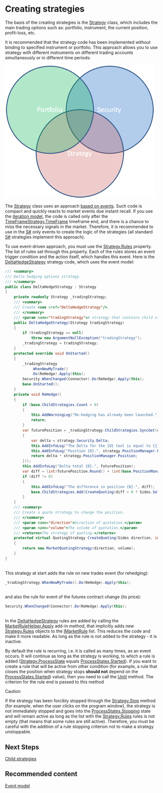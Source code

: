 # Creating strategies

The basis of the creating strategies is the [Strategy](xref:StockSharp.Algo.Strategies.Strategy) class, which includes the main trading options such as: portfolio, instrument, the current position, profit\-loss, etc. 

It is recommended that the strategy code has been implemented without binding to specified instrument or portfolio. This approach allows you to use strategy with different instruments on different trading accounts simultaneously or in different time periods: 

![strategy](../images/strategy.png)

The [Strategy](xref:StockSharp.Algo.Strategies.Strategy) class uses an approach [based on events](EventModel.md). Such code is compact and quickly reacts to market events due instant recall. If you use the [iteration model](StrategyCreate.md), the code is called only after the [TimeFrameStrategy.TimeFrame](xref:StockSharp.Algo.Strategies.TimeFrameStrategy.TimeFrame) timeframe end, and there is a chance to miss the necessary signals in the market. Therefore, it is recommended to use in the [S\#](StockSharpAbout.md) only events to create the logic of the strategies (all standard [S\#](StockSharpAbout.md) strategies implement this approach). 

To use event\-driven approach, you must use the [Strategy.Rules](xref:StockSharp.Algo.Strategies.Strategy.Rules) property. The list of rules set through this property. Each of the rules stores an event trigger condition and the action itself, which handles this event. Here is the [DeltaHedgeStrategy](xref:StockSharp.Algo.Strategies.Derivatives.DeltaHedgeStrategy) strategy code, which uses the event model: 

```cs
/// <summary>
/// Delta hedging options strategy.
/// </summary>
public class DeltaHedgeStrategy : Strategy
{
    private readonly Strategy _tradingStrategy;
    /// <summary>
    /// Create <see cref="DeltaHedgeStrategy"/>.
    /// </summary>
    /// <param name="tradingStrategy">A strategy that contains child strategies that trade on a separate strike.</param>
    public DeltaHedgeStrategy(Strategy tradingStrategy)
    {
        if (tradingStrategy == null)
            throw new ArgumentNullException("tradingStrategy");
        _tradingStrategy = tradingStrategy;
    }
    protected override void OnStarted()
    {
        _tradingStrategy
            .WhenNewMyTrade()
            .Do(ReHedge).Apply(this);
        Security.WhenChanged(Connector).Do(ReHedge).Apply(this);
        base.OnStarted();
    }
    private void ReHedge()
    {
        if (base.ChildStrategies.Count > 0)
        {
            this.AddWarningLog("Re-hedging has already been launched.");
            return;
        }
        var futurePosition = _tradingStrategy.ChildStrategies.SyncGet(c => c.Sum(strategy =>
        {
            var delta = strategy.Security.Delta;
            this.AddInfoLog("The Delta for the {0} tool is equal to {1}.", strategy.Security, delta);
            this.AddInfoLog("Position {0}.", strategy.PositionManager.Position);
            return delta * strategy.PositionManager.Position;
        }));
        this.AddInfoLog("Delta total {0}.", futurePosition);
        var diff = (int)futurePosition.Round() + (int)base.PositionManager.Position;
        if (diff != 0)
        {
            this.AddInfoLog("The difference in position {0}.", diff);
            base.ChildStrategies.Add(CreateQuoting(diff > 0 ? Sides.Sell : Sides.Buy, diff.Abs()));
        }
    }
    /// <summary>
    /// Create a quote strategy to change the position.
    /// </summary>
    /// <param name="direction">Direction of quotation.</param>
    /// <param name="volume">The volume of quotation.</param>
    /// <returns>The strategy of quoting.</returns>
    protected virtual QuotingStrategy CreateQuoting(Sides direction, int volume)
    {
        return new MarketQuotingStrategy(direction, volume);
    }
}
		
```

This strategy at start adds the rule on new trades event (for rehedging): 

```cs
_tradingStrategy.WhenNewMyTrade().Do(ReHedge).Apply(this);
		
```

and also the rule for event of the futures contract change (its price): 

```cs
Security.WhenChanged(Connector).Do(ReHedge).Apply(this);
		
```

In the [DeltaHedgeStrategy](xref:StockSharp.Algo.Strategies.Derivatives.DeltaHedgeStrategy) rules are added by calling the [MarketRuleHelper.Apply](xref:StockSharp.Algo.MarketRuleHelper.Apply(StockSharp.Algo.IMarketRule,StockSharp.Algo.IMarketRuleContainer)) add\-in method, that implicitly adds new [Strategy.Rules](xref:StockSharp.Algo.Strategies.Strategy.Rules) objects to the [IMarketRule](xref:StockSharp.Algo.IMarketRule) list. This reduces the code and make it more readable. As long as the rule is not added to the strategy \- it is inactive. 

By default the rule is recurring, i.e. it is called as many times, as an event occurs. It will continue as long as the strategy is working, to which a rule is added ([Strategy.ProcessState](xref:StockSharp.Algo.Strategies.Strategy.ProcessState) equals [ProcessStates.Started](xref:StockSharp.Algo.ProcessStates.Started)). If you want to create a rule that will be active from other condition (for example, a rule that closes the position when strategy stops **should not** depend on the [ProcessStates.Started](xref:StockSharp.Algo.ProcessStates.Started)) value), then you need to call the [Until](xref:StockSharp.Algo.MarketRule`2.Until(System.Func{System.Boolean})) method. The criterion for the rule end is passed to this method 

> [!CAUTION]
> If the strategy has been forcibly stopped through the [Strategy.Stop](xref:StockSharp.Algo.Strategies.Strategy.Stop) method (for example, when the user clicks on the program window), the strategy is not immediately stopped and goes into the [ProcessStates.Stopping](xref:StockSharp.Algo.ProcessStates.Stopping) state and will remain active as long as the list with the [Strategy.Rules](xref:StockSharp.Algo.Strategies.Strategy.Rules) rules is not empty (that means that some rules are still active). Therefore, you must be careful with the addition of a rule stopping criterion not to make a strategy unstoppable. 

## Next Steps

[Child strategies](StrategyChilds.md)

## Recommended content

[Event model](EventModel.md)
